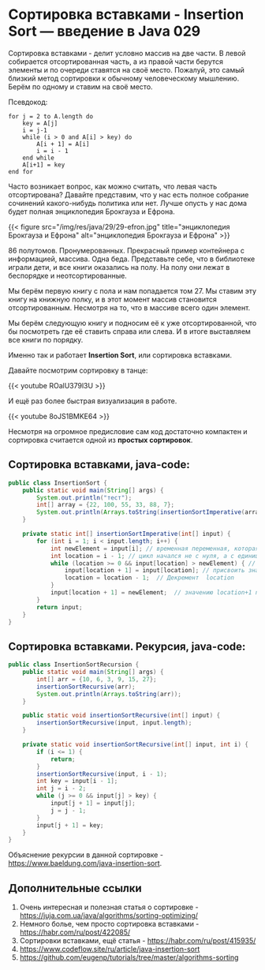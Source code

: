 # Сортировка вставками - Insertion Sort — введение в Java 029

Сортировка вставками - делит условно массив на две части. В левой собирается отсортированная часть, а из правой части берутся элементы и по очереди ставятся на своё место. Пожалуй, это самый близкий метод сортировки к обычному человеческому мышлению. Берём по одному и ставим на своё место. 

Псевдокод:
```code
for j = 2 to A.length do 
    key = A[j]
    i = j-1
    while (i > 0 and A[i] > key) do 
        A[i + 1] = A[i]
        i = i - 1
    end while
    A[i+1] = key
end for
```

Часто возникает вопрос, как можно считать, что левая часть отсортирована? Давайте представим, что у нас есть полное собрание сочинений какого-нибудь политика или нет. Лучше опусть у нас дома будет полная энциклопедия Брокгауза и Ефрона.

{{< figure src="/img/res/java/29/29-efron.jpg" title="энциклопедия Брокгауза и Ефрона" alt="энциклопедия Брокгауза и Ефрона" >}}

86 полутомов. Пронумерованных. Прекрасный пример контейнера с информацией, массива. Одна беда. Представьте себе, что в библиотеке играли дети, и все книги оказались на полу. На полу они лежат в беспорядке и неотсортированные. 

Мы берём первую книгу с пола и нам попадается том 27. Мы ставим эту книгу на книжную полку, и в этот момент массив становится отсортированным. Несмотря на то, что в массиве всего один элемент.

Мы берём следующую книгу и подносим её к уже отсортированной, что бы посмотреть где её ставить справа или слева. И в итоге выставляем все книги по порядку.

Именно так и работает **Insertion Sort**, или сортировка вставками.

Давайте посмотрим сортировку в танце:

{{< youtube ROalU379l3U >}}

И ещё раз более быстрая визуализация в работе. 

{{< youtube 8oJS1BMKE64 >}}

Несмотря на огромное предисловие сам код достаточно компактен и сортировка считается одной из __простых сортировок__.

## Сортировка вставками, java-code:

```java
public class InsertionSort {
    public static void main(String[] args) {
        System.out.println("тест");
        int[] array = {22, 100, 55, 33, 88, 7};
        System.out.println(Arrays.toString(insertionSortImperative(array)));
    }

    private static int[] insertionSortImperative(int[] input) {
        for (int i = 1; i < input.length; i++) {
            int newElement = input[i]; // временная переменная, которая хранит значение
            int location = i - 1; // цикл начался не с нуля, а с единицы - location предыдущее МЕСТО от элемента массива
            while (location >= 0 && input[location] > newElement) { // пока значение от location больше значения элемента проверки
                input[location + 1] = input[location]; // присвоить значению на котором был элемент проверки значение предыдущего
                location = location - 1;  // Декремент  location
            }
            input[location + 1] = newElement;  // значению location+1 передаём значение из памяти
        }
        return input;
    }
}
```

## Сортировка вставками. Рекурсия, java-code:

```java
public class InsertionSortRecursion {
    public static void main(String[] args) {
        int[] arr = {10, 6, 3, 9, 15, 27};
        insertionSortRecursive(arr);
        System.out.println(Arrays.toString(arr));
    }

    public static void insertionSortRecursive(int[] input) {
        insertionSortRecursive(input, input.length);
    }

    private static void insertionSortRecursive(int[] input, int i) {
        if (i <= 1) {
            return;
        }
        insertionSortRecursive(input, i - 1);
        int key = input[i - 1];
        int j = i - 2;
        while (j >= 0 && input[j] > key) {
            input[j + 1] = input[j];
            j = j - 1;
        }
        input[j + 1] = key;
    }
}
```

Объяснение рекурсии в данной сортировке - https://www.baeldung.com/java-insertion-sort.

## Дополнительные ссылки

1. Очень интересная и полезная статья о сортировке - https://juja.com.ua/java/algorithms/sorting-optimizing/
2. Немного болье, чем просто сортировка вставками  - https://habr.com/ru/post/422085/
3. Сортировки вставками, ещё статья - https://habr.com/ru/post/415935/
4. https://www.codeflow.site/ru/article/java-insertion-sort
5. https://github.com/eugenp/tutorials/tree/master/algorithms-sorting


